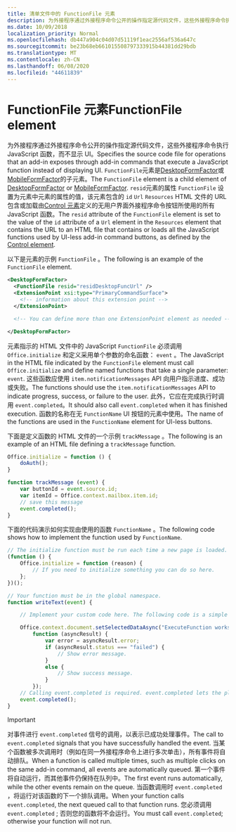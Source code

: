 ```yaml
---
title: 清单文件中的 FunctionFile 元素
description: 为外接程序通过外接程序命令公开的操作指定源代码文件，这些外接程序命令执行 JavaScript 函数，而不显示 UI。
ms.date: 10/09/2018
localization_priority: Normal
ms.openlocfilehash: db447a904c04d07d51119f1eac2556af536a647c
ms.sourcegitcommit: be23b68eb661015508797333915b44381dd29bdb
ms.translationtype: MT
ms.contentlocale: zh-CN
ms.lasthandoff: 06/08/2020
ms.locfileid: "44611839"
---
```

# <a name="functionfile-element"></a><span data-ttu-id="4e1bc-103">FunctionFile 元素</span><span class="sxs-lookup"><span data-stu-id="4e1bc-103">FunctionFile element</span></span>

<span data-ttu-id="4e1bc-104">为外接程序通过外接程序命令公开的操作指定源代码文件，这些外接程序命令执行 JavaScript 函数，而不显示 UI。</span><span class="sxs-lookup"><span data-stu-id="4e1bc-104">Specifies the source code file for operations that an add-in exposes through add-in commands that execute a JavaScript function instead of displaying UI.</span></span> <span data-ttu-id="4e1bc-105">`FunctionFile`元素是[DesktopFormFactor](desktopformfactor.md)或[MobileFormFactor](mobileformfactor.md)的子元素。</span><span class="sxs-lookup"><span data-stu-id="4e1bc-105">The `FunctionFile` element is a child element of [DesktopFormFactor](desktopformfactor.md) or [MobileFormFactor](mobileformfactor.md).</span></span> <span data-ttu-id="4e1bc-106">`resid`元素的属性 `FunctionFile` 设置为元素中元素的属性的值，该元素包含的 `id` `Url` `Resources` HTML 文件的 URL 包含或加载由[Control 元素](control.md)定义的无用户界面外接程序命令按钮所使用的所有 JavaScript 函数。</span><span class="sxs-lookup"><span data-stu-id="4e1bc-106">The `resid` attribute of the `FunctionFile` element is set to the value of the `id` attribute of a `Url` element in the `Resources` element that contains the URL to an HTML file that contains or loads all  the JavaScript functions used by UI-less add-in command buttons, as defined by the [Control element](control.md).</span></span>

<span data-ttu-id="4e1bc-107">以下是元素的示例 `FunctionFile` 。</span><span class="sxs-lookup"><span data-stu-id="4e1bc-107">The following is an example of the `FunctionFile` element.</span></span>

```XML
<DesktopFormFactor>
  <FunctionFile resid="residDesktopFuncUrl" />
  <ExtensionPoint xsi:type="PrimaryCommandSurface">
    <!-- information about this extension point -->
  </ExtensionPoint>

  <!-- You can define more than one ExtensionPoint element as needed -->

</DesktopFormFactor>
```

<span data-ttu-id="4e1bc-108">元素指示的 HTML 文件中的 JavaScript `FunctionFile` 必须调用 `Office.initialize` 和定义采用单个参数的命名函数： `event` 。</span><span class="sxs-lookup"><span data-stu-id="4e1bc-108">The JavaScript in the HTML file indicated by the `FunctionFile` element must call `Office.initialize` and define named functions that take a single parameter: `event`.</span></span> <span data-ttu-id="4e1bc-109">这些函数应使用 `item.notificationMessages` API 向用户指示进度、成功或失败。</span><span class="sxs-lookup"><span data-stu-id="4e1bc-109">The functions should use the `item.notificationMessages` API to indicate progress, success, or failure to the user.</span></span> <span data-ttu-id="4e1bc-110">此外，它应在完成执行时调用 `event.completed`。</span><span class="sxs-lookup"><span data-stu-id="4e1bc-110">It should also call `event.completed` when it has finished execution.</span></span> <span data-ttu-id="4e1bc-111">函数的名称在无 `FunctionName` UI 按钮的元素中使用。</span><span class="sxs-lookup"><span data-stu-id="4e1bc-111">The name of the functions are used in the `FunctionName` element for UI-less buttons.</span></span>

<span data-ttu-id="4e1bc-112">下面是定义函数的 HTML 文件的一个示例 `trackMessage` 。</span><span class="sxs-lookup"><span data-stu-id="4e1bc-112">The following is an example of an HTML file defining a `trackMessage` function.</span></span>

```js
Office.initialize = function () {
    doAuth();
}

function trackMessage (event) {
    var buttonId = event.source.id;    
    var itemId = Office.context.mailbox.item.id;
    // save this message
    event.completed();
}
```

<span data-ttu-id="4e1bc-113">下面的代码演示如何实现由使用的函数 `FunctionName` 。</span><span class="sxs-lookup"><span data-stu-id="4e1bc-113">The following code shows how to implement the function used by `FunctionName`.</span></span>

```js
// The initialize function must be run each time a new page is loaded.
(function () {
    Office.initialize = function (reason) {
        // If you need to initialize something you can do so here.
    };
})();

// Your function must be in the global namespace.
function writeText(event) {

    // Implement your custom code here. The following code is a simple example.

    Office.context.document.setSelectedDataAsync("ExecuteFunction works. Button ID=" + event.source.id,
        function (asyncResult) {
            var error = asyncResult.error;
            if (asyncResult.status === "failed") {
                // Show error message.
            }
            else {
                // Show success message.
            }
        });
    // Calling event.completed is required. event.completed lets the platform know that processing has completed.
    event.completed();
}
```

> [!IMPORTANT]
> <span data-ttu-id="4e1bc-114">对事件进行 `event.completed` 信号的调用，以表示已成功处理事件。</span><span class="sxs-lookup"><span data-stu-id="4e1bc-114">The call to `event.completed` signals that you have successfully handled the event.</span></span> <span data-ttu-id="4e1bc-115">当某个函数被多次调用时（例如在同一外接程序命令上进行多次单击），所有事件将自动排队。</span><span class="sxs-lookup"><span data-stu-id="4e1bc-115">When a function is called multiple times, such as multiple clicks on the same add-in command, all events are automatically queued.</span></span> <span data-ttu-id="4e1bc-116">第一个事件将自动运行，而其他事件仍保持在队列中。</span><span class="sxs-lookup"><span data-stu-id="4e1bc-116">The first event runs automatically, while the other events remain on the queue.</span></span> <span data-ttu-id="4e1bc-117">当函数调用时 `event.completed` ，将运行对该函数的下一个排队调用。</span><span class="sxs-lookup"><span data-stu-id="4e1bc-117">When your function calls `event.completed`, the next queued call to that function runs.</span></span> <span data-ttu-id="4e1bc-118">您必须调用 `event.completed` ; 否则您的函数将不会运行。</span><span class="sxs-lookup"><span data-stu-id="4e1bc-118">You must call `event.completed`; otherwise your function will not run.</span></span>
